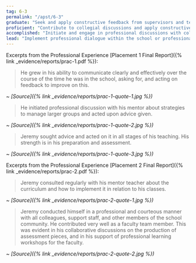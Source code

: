 ```yaml
---
tag: 6-3
permalink: "/apst/6-3"
graduate: "Seek and apply constructive feedback from supervisors and teachers to improve teaching practices."
proficient: "Contribute to collegial discussions and apply constructive feedback from colleagues to improve professional knowledge and practice."
accomplished: "Initiate and engage in professional discussions with colleagues in a range of forums to evaluate practice directed at improving professional knowledge and practice, and the educational outcomes of students."
lead: "Implement professional dialogue within the school or professional learning network(s) that is informed by feedback, analysis of current research and practice to improve the educational outcomes of students."
---
```

Excerpts from the Professional Experience [Placement 1 Final Report]({% link _evidence/reports/prac-1.pdf %}):

> He grew in his ability to communicate clearly and effectively over the course of the time he was in the school, asking for, and acting on feedback to improve on this.

~ *[Source]({% link _evidence/reports/prac-1-quote-1.jpg %})*

> He initiated professional discussion with his mentor about strategies to manage larger groups and acted upon advice given.

~ *[Source]({% link _evidence/reports/prac-1-quote-2.jpg %})*

> Jeremy sought advice and acted on it in all stages of his teaching. His strength is in his preparation and assessment.

~ *[Source]({% link _evidence/reports/prac-1-quote-3.jpg %})*

Excerpts from the Professional Experience [Placement 2 Final Report]({% link _evidence/reports/prac-2.pdf %}):

> Jeremy consulted regularly with his mentor teacher about the curriculum and how to implement it in relation to his classes.

~ *[Source]({% link _evidence/reports/prac-2-quote-1.jpg %})*

> Jeremy conducted himself in a professional and courteous manner with all colleagues, support staff, and other members of the school community. He contributed very well as a faculty team member. This was evident in his collaborative discussions on the production of assessment pieces, and in his support of professional learning workshops for the faculty.

~ *[Source]({% link _evidence/reports/prac-2-quote-2.jpg %})*